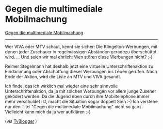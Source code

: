 # Gegen die multimediale Mobilmachung

<a href="http://votenow.cell5.com/">Gegen die multimediale Mobilmachung</a>

-------------------------------



Wer VIVA oder MTV schaut, kennt sie sicher: Die Klingelton-Werbungen, mit denen jeder Zuschauer in regelmässigen Abständen geradezu überschüttet wird. ... Und seien wir mal ehrlich: Wen stören diese Werbungen nicht? ;-)



Reimer Stegelmann hat deshalb jetzt eine virtuelle Unterschriftenaktion zu Eindämmung oder Abschaffung dieser Werbungen ins Leben gerufen. Nach Ende der Aktion, wird die Liste an MTV und VIVA gesandt.



Ich finde, das ich wirklich mal wieder eine sehr sinnvolle Unterschriftenaktion, da ja mit solchen Werbungen vor allem junge Zuseher geködert werden. Da die Jugend eben durch ihre Mobiltelephone immer mehr verschuldet ist, macht die Situation sogar doppelt Sinn :-) Ich verstehe nur den Titel "Gegen die multimediale Mobilmachung" nicht so ganz. Vielleicht kann mich da ja wer aufklären ;-)



(via [TvBlogger](http://www.tvblogger.de/artikel_75.html) )